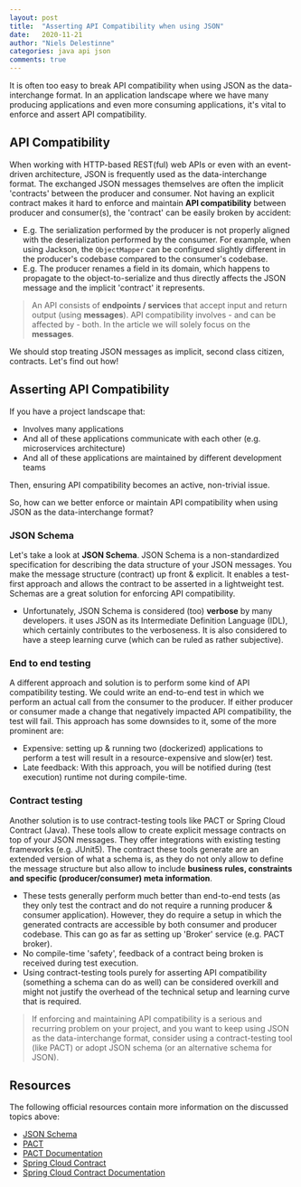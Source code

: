 ```yaml
---
layout: post
title:  "Asserting API Compatibility when using JSON"
date:   2020-11-21
author: "Niels Delestinne"
categories: java api json
comments: true
---
```


It is often too easy to break API compatibility when using JSON as the data-interchange format. In an 
application landscape where we have many producing applications and even more consuming applications, 
it's vital to enforce and assert API compatibility. 

<!-- excerpt-end -->

## API Compatibility

When working with HTTP-based REST(ful) web APIs or even with an event-driven architecture, JSON is frequently used as the 
data-interchange format. The exchanged JSON messages themselves are often the implicit 'contracts' between the producer and consumer.
Not having an explicit contract makes it hard to enforce and maintain **API compatibility** between producer and consumer(s), 
the 'contract' can be easily broken by accident: 
- E.g. The serialization performed by the producer is not properly aligned with the deserialization performed by the consumer. 
For example, when using Jackson, the `ObjectMapper` can be configured slightly different in the producer's codebase compared to the consumer's codebase.
- E.g. The producer renames a field in its domain, which happens to propagate to the object-to-serialize and thus directly affects 
the JSON message and the implicit 'contract' it represents.

> An API consists of **endpoints / services** that accept input and return output (using **messages**).
> API compatibility involves - and can be affected by - both. In the article we will solely focus on the **messages**.

We should stop treating JSON messages as implicit, second class citizen, contracts. Let's find out how!

## Asserting API Compatibility

If you have a project landscape that:
- Involves many applications
- And all of these applications communicate with each other (e.g. microservices architecture)
- And all of these applications are maintained by different development teams

Then, ensuring API compatibility becomes an active, non-trivial issue. 

So, how can we better enforce or maintain API compatibility when using JSON as the data-interchange format?

### JSON Schema

Let's take a look at **JSON Schema**. JSON Schema is a non-standardized specification for describing the data structure of your JSON messages. You make the
message structure (contract) up front & explicit. It enables a test-first approach and allows the contract to be asserted in a lightweight test. Schemas are a great solution for enforcing API compatibility.
- Unfortunately, JSON Schema is considered (too) **verbose** by many developers. it uses JSON as its Intermediate Definition Language (IDL), which certainly contributes to the verboseness. 
It is also considered to have a steep learning curve (which can be ruled as rather subjective).

### End to end testing

A different approach and solution is to perform some kind of API compatibility testing. We could write an end-to-end test in which we perform
an actual call from the consumer to the producer. If either producer or consumer made a change that negatively impacted API compatibility,
the test will fail. This approach has some downsides to it, some of the more prominent are:
- Expensive: setting up & running two (dockerized) applications to perform a test will result in a resource-expensive and slow(er) test.
- Late feedback: With this approach, you will be notified during (test execution) runtime not during compile-time.

### Contract testing

Another solution is to use contract-testing tools like PACT or Spring Cloud Contract (Java). These tools allow to create 
explicit message contracts on top of your JSON messages. They offer integrations with existing testing frameworks (e.g. JUnit5).
The contract these tools generate are an extended version of what a schema is, as they do not only allow to define the message structure but also allow to include 
**business rules, constraints and specific (producer/consumer) meta information**.
- These tests generally perform much better than end-to-end tests (as they only test the contract and do not require a running producer & consumer application). 
However, they do require a setup in which the generated contracts are accessible by both consumer and producer codebase. This can go as far as setting up 'Broker' service (e.g. PACT broker).
- No compile-time 'safety', feedback of a contract being broken is received during test execution.
- Using contract-testing tools purely for asserting API compatibility (something a schema can do as well) can be considered overkill and might
not justify the overhead of the technical setup and learning curve that is required. 

> If enforcing and maintaining API compatibility is a serious and recurring problem on your project, and you want to keep using JSON as the data-interchange format, consider using a contract-testing tool (like PACT) or adopt JSON schema (or an alternative schema for JSON).

## Resources

The following official resources contain more information on the discussed topics above:
- [JSON Schema](https://json-schema.org/) 
- [PACT](https://pact.io/) 
- [PACT Documentation](https://docs.pact.io/) 
- [Spring Cloud Contract](https://spring.io/projects/spring-cloud-contract) 
- [Spring Cloud Contract Documentation](https://cloud.spring.io/spring-cloud-contract/reference/html/) 
